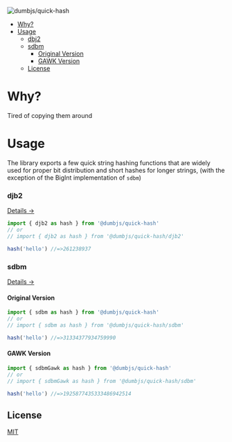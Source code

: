 ![dumbjs/quick-hash](https://socialify.git.ci/dumbjs/quick-hash/image?description=1&name=1&owner=1&pattern=Solid&theme=Dark)

- [Why?](#why)
- [Usage](#usage)
  - [dbj2](#dbj2)
  - [sdbm](#sdbm)
    - [Original Version](#original-version)
    - [GAWK Version](#gawk-version)
  - [License](#license)

# Why?

Tired of copying them around

# Usage

The library exports a few quick string hashing functions that are widely used
for proper bit distribution and short hashes for longer strings, (with the
exception of the BigInt implementation of `sdbm`)

### djb2

[Details &rarr;](http://www.cse.yorku.ca/~oz/hash.html#djb2)

```js
import { djb2 as hash } from '@dumbjs/quick-hash'
// or
// import { djb2 as hash } from '@dumbjs/quick-hash/djb2'

hash('hello') //=>261238937
```

### sdbm

[Details &rarr;](http://www.cse.yorku.ca/~oz/hash.html#sdbm)

#### Original Version

```js
import { sdbm as hash } from '@dumbjs/quick-hash'
// or
// import { sdbm as hash } from '@dumbjs/quick-hash/sdbm'

hash('hello') //=>31334377934759990
```

#### GAWK Version

```js
import { sdbmGawk as hash } from '@dumbjs/quick-hash'
// or
// import { sdbmGawk as hash } from '@dumbjs/quick-hash/sdbm'

hash('hello') //=>1925877435333486942514
```

## License

[MIT](/LICENSE)
